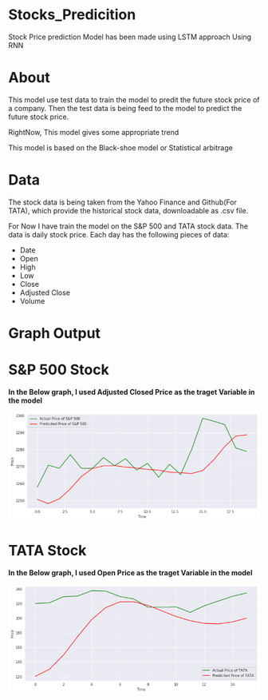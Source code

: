 # Stocks_Predicition
Stock Price prediction Model has been made using LSTM approach Using RNN

# About
 This model use test data to train the model to predit the future stock price of a company. Then the test data is being feed to the model to predict 
 the future stock price.
 
 RightNow, This model gives some appropriate trend 
 
 This model is based on the Black-shoe model or Statistical arbitrage
 # Data
 The stock data is being taken from the Yahoo Finance and Github(For TATA), which provide the historical stock data, downloadable as .csv file.
 
 For Now I have train the model on the S&P 500 and TATA stock data. The data is daily stock price. Each day has the following pieces of data:
 
 - Date
 - Open
 - High
 - Low
 - Close
 - Adjusted Close
 - Volume
 
 # Graph Output
 
  # S&P 500 Stock
  
 **In the Below graph, I used Adjusted Closed Price as the traget Variable in the model**
 
 <img src="Output Graph.png">
 
  # TATA Stock
   
 **In the Below graph, I used Open Price as the traget Variable in the model**
 
 <img src="TATA(Open Parameter )Garph.png">
 
